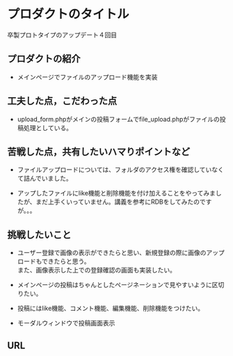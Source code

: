 # プロダクトのタイトル
卒製プロトタイプのアップデート４回目

## プロダクトの紹介

- メインページでファイルのアップロード機能を実装<br>

## 工夫した点，こだわった点

- upload_form.phpがメインの投稿フォームでfile_upload.phpがファイルの投稿処理としている。<br>


## 苦戦した点，共有したいハマりポイントなど

- ファイルアップロードについては、フォルダのアクセス権を確認していなくて詰んでいました。<br>

- アップしたファイルにlike機能と削除機能を付け加えることをやってみましたが、まだ上手くいっていません。講義を参考にRDBをしてみたのですが。。。<br>

## 挑戦したいこと

- ユーザー登録で画像の表示ができたらと思い、新規登録の際に画像のアップロードもできたらと思う。<br>
また、画像表示した上での登録確認の画面も実装したい。<br>

- メインページの投稿はちゃんとしたページネーションで見やすいように区切りたい。<br>

- 投稿にはlike機能、コメント機能、編集機能、削除機能をつけたい。<br>

- モーダルウィンドウで投稿画面表示

## URL 




